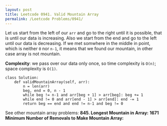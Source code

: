 ```yaml
---
layout: post
title: Leetcode 0941. Valid Mountain Array
permalink: /Leetcode Problems/0941/
---
```


Let us start from the left of our `arr` and go to the right until it is possible, that is until our data is increasing. Also we start from the end and go to the left until our data is decreasing. If we met somwhere in the middle in point, which is neither `0` nor `n-1`, it means that we found our mountain, in other case array is not mountain.

**Complexity**: we pass over our data only once, so time complexity is `O(n)`; space complexity is `O(1)`.

```
class Solution:
    def validMountainArray(self, arr):
        n = len(arr)
        beg, end = 0, n - 1
        while beg != n-1 and arr[beg + 1] > arr[beg]: beg += 1
        while end != 0 and arr[end - 1] > arr[end]: end -= 1 
        return beg == end and end != n-1 and beg != 0
```

See other mountain array problems:
**845. Longest Mountain in Array:** 
**1671 Minimum Number of Removals to Make Mountain Array:**